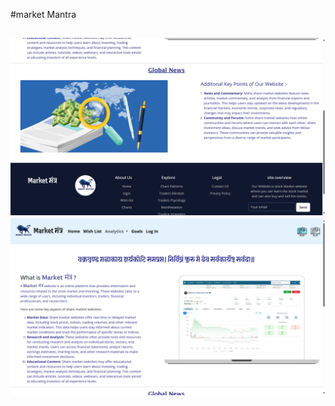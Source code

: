 #market Mantra 

## ![alt text](<Screenshot 2024-06-01 182618.png>) ![alt text](<Screenshot 2024-06-01 182605.png>)